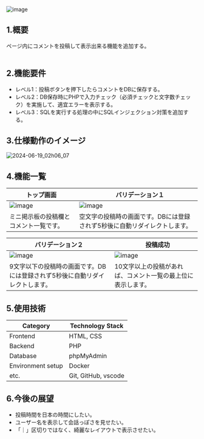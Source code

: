 ![image](https://github.com/Kwateru/mini_bbs/assets/33171676/809bbbe8-3dce-482c-bf35-39fff9c08e58)

## 1.概要
ページ内にコメントを投稿して表示出来る機能を追加する。
<br><br>



## 2.機能要件
* レベル1：投稿ボタンを押下したらコメントをDBに保存する。
* レベル2：DB保存時にPHPで入力チェック（必須チェックと文字数チェック）を実施して、適宜エラーを表示する。
* レベル3：SQLを実行する処理の中にSQLインジェクション対策を追加する。

## 3.仕様動作のイメージ
![2024-06-19_02h06_07](https://github.com/Kwateru/mini_bbs/assets/33171676/96b872fa-ece9-4f0f-8de0-6d279e288e99)

## 4.機能一覧
| トップ画面 |　バリデーション１ |
| ---- | ---- |
| ![image](https://github.com/Kwateru/mini_bbs/assets/33171676/702016ba-6ba4-4e6b-adbd-0181f136c3a7) | ![image](https://github.com/Kwateru/mini_bbs/assets/33171676/004cda8d-6f6c-4073-b8cf-41e8dd9ecea2) |
| ミニ掲示板の投稿欄とコメント一覧です。 | 空文字の投稿時の画面です。DBには登録されず5秒後に自動リダイレクトします。 |

| バリデーション２ |　投稿成功 |
| ---- | ---- |
| ![image](https://github.com/Kwateru/mini_bbs/assets/33171676/d3c6b57d-c2e1-40cc-9b97-87f47f8eb9fe) | ![image](https://github.com/Kwateru/mini_bbs/assets/33171676/5f74cb93-0abe-4189-8f3c-320cc040a173) |
| 9文字以下の投稿時の画面です。DBには登録されず5秒後に自動リダイレクトします。 | 10文字以上の投稿があれば、コメント一覧の最上位に表示します。 |



## 5.使用技術
| Category          | Technology Stack    | 
| ----------------- | ------------------- | 
| Frontend          | HTML, CSS           | 
| Backend           | PHP                 | 
| Database          | phpMyAdmin          | 
| Environment setup | Docker              | 
| etc.              | Git, GitHub, vscode | 

## 6.今後の展望
* 投稿時間を日本の時間にしたい。
* ユーザー名を表示して会話っぽさを見せたい。
* 「｜」区切りではなく、綺麗なレイアウトで表示させたい。
